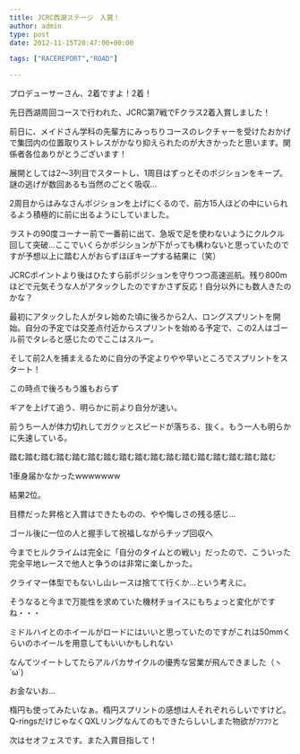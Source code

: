 ```yaml
---
title: JCRC西湖ステージ　入賞！
author: admin
type: post
date: 2012-11-15T20:47:00+00:00

tags: ["RACEREPORT","ROAD"]

---
```

プロデューサーさん、2着ですよ！2着！

先日西湖周回コースで行われた、JCRC第7戦でFクラス2着入賞しました！

前日に、メイドさん学科の先輩方にみっちりコースのレクチャーを受けたおかげで集団内の位置取りストレスがかなり抑えられたのが大きかったと思います。関係者各位ありがとうございます！

展開としては2〜3列目でスタートし、1周目はずっとそのポジションをキープ。謎の逃げが数回あるも当然のごとく吸収…

2周目からはみなさんポジションを上げにくるので、前方15人ほどの中にいられるよう積極的に前に出るようにしていました。

ラストの90度コーナー前で一番前に出て、急坂で足を使わないようにクルクル回して突破…ここでいくらかポジションが下がっても構わないと思っていたのですが予想以上に踏む人がおらずほぼキープする結果に（笑）

JCRCポイントより後はひたすら前ポジションを守りつつ高速巡航。残り800mほどで元気そうな人がアタックしたのですかさず反応！自分以外にも数人きたのかな？

最初にアタックした人がタレ始めた頃に後ろから2人、ロングスプリントを開始。自分の予定では交差点付近からスプリントを始める予定で、この2人はゴール前でタレると感じたのでここはスルー。

そして前2人を捕まえるために自分の予定よりやや早いところでスプリントをスタート！

この時点で後ろもう誰もおらず

ギアを上げて追う、明らかに前より自分が速い。

前うち一人が体力切れしてガクッとスピードが落ちる、抜く。もう一人も明らかに失速している。

踏む踏む踏む踏む踏む踏む踏む踏む踏む踏む踏む踏む踏む踏む踏む踏む踏む

1車身届かなかったwwwwwww

結果2位。

目標だった昇格と入賞はできたものの、やや悔しさの残る感じ…

ゴール後に一位の人と握手して祝福しながらチップ回収へ

今までヒルクライムは完全に「自分のタイムとの戦い」だったので、こういった完全平地レースで他人と争うのは非常に楽しかった。

クライマー体型でもないし山レースは捨てて行くか…という考えに。

そうなると今まで万能性を求めていた機材チョイスにもちょっと変化がですね・・・

ミドルハイとのホイールがロードにはいいと思っていたのですがこれは50mmくらいのホイールを用意してもいいかもしれない

なんてツイートしてたらアルパカサイクルの優秀な営業が飛んできました（ヽ´ω\`)

お金ないお…

楕円も使ってみたいなぁ。楕円スプリントの感想は人それぞれらしいですけど。Q-ringsだけじゃなくQXLリングなんてのもできたらしいしまた物欲がﾌﾂﾌﾂと

次はセオフェスです。また入賞目指して！
